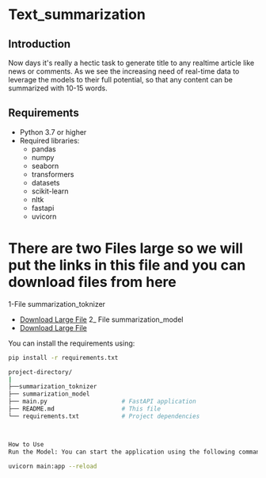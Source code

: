 #  Text_summarization


## Introduction
Now days it's really a hectic task to generate title to any realtime article like news or comments. As we see the increasing need of real-time data to leverage the models to their full potential, so that any content can be summarized with 10-15 words.

## Requirements
- Python 3.7 or higher
- Required libraries:
  - pandas
  - numpy
  - seaborn
  - transformers
  - datasets
  - scikit-learn
  - nltk
  - fastapi
  - uvicorn
 
# There are two Files large so we will put the links in this file and you can download files from here 
1-File summarization_toknizer
- [Download Large File](https://drive.google.com/drive/folders/1G3fde_aTZnN3f06JA3yfcafS14IsuXBL?usp=sharing)
2_ File summarization_model
- [Download Large File](https://drive.google.com/drive/folders/1oOYyi837cHpA_IbEWNaJMrD2fIe4M6av?usp=sharing)


You can install the requirements using:
```bash
pip install -r requirements.txt

project-directory/
|
├──summarization_toknizer
├── summarization_model
├── main.py                     # FastAPI application                    # Testing script for the model
├── README.md                   # This file
└── requirements.txt            # Project dependencies



How to Use
Run the Model: You can start the application using the following command:

uvicorn main:app --reload




